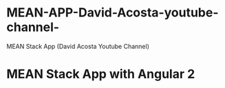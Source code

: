 # MEAN-APP-David-Acosta-youtube-channel-
MEAN Stack App (David Acosta Youtube Channel)
# MEAN Stack App with Angular 2
